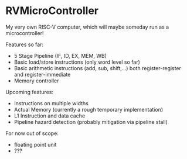 # RVMicroController
My very own RISC-V computer, which will maybe someday run as a microcontroller!

Features so far:
* 5 Stage Pipeline (IF, ID, EX, MEM, WB)
* Basic load/store instructions (only word level so far)
* Basic arithmetic instructions (add, sub, shift,...) both register-register and register-immediate
* Memory controller

Upcoming features:
* Instructions on multiple widths
* Actual Memory (currently a rough temporary implementation)
* L1 Instruction and data cache
* Pipeline hazard detection (probably mitigation via pipeline stall)

For now out of scope:
* floating point unit
* ???
